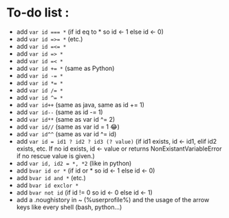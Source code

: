 # To-do list :
* add `var id === *` (if id eq to * so id <- 1 else id <- 0)
* add `var id =>= *` (etc.)
* add `var id =<= *`
* add `var id => *`
* add `var id =< *`
* add `var id += *` (same as Python)
* add `var id -= *`
* add `var id *= *`
* add `var id /= *`
* add `var id ^= *`
* add `var id++` (same as java, same as id += 1)
* add `var id--` (same as id -= 1)
* add `var id**` (same as var id ^= 2)
* add `var id//` (same as var id = 1 😂)
* add `var id^^` (same as var id ^= id)
* add `var id = id1 ? id2 ? id3 (? value)`
  (if id1 exists, id <- id1, elif id2 exists, etc. If no id exists, id <- value or returns NonExistantVariableError if no rescue value is given.)
* add `var id, id2 = *, *2` (like in python)
* add `bvar id or *` (if id or * so id <- 1 else id <- 0)
* add `bvar id and *` (etc.)
* add `bvar id exclor *`
* add `bvar not id` (if id != 0 so id <- 0 else id <- 1)
* add a .noughistory in ~ (%userprofile%) and the usage of the arrow keys like every shell (bash, python...)
